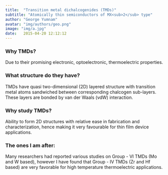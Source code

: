 ```yaml
---
title:  "Transition metal dichalcogenides (TMDs)"
subtitle: "Atomically thin semiconductors of MX<sub>2</sub> type"
author: "George Yumnam"
avatar: "img/authors/geo.png"
image: "img/a.jpg"
date:   2015-04-20 12:12:12
---
```


### Why TMDs?
Due to their promising electronic, optoelectronic, thermoelectric properties.

### What structure do they have?
TMDs have quasi two-dimensional (2D) layered structure with transition metal atoms sandwiched between corresponding chalcogen sub-layers. These layers are bonded by van der Waals (vdW) interaction.

### Why study TMDs?
Ability to form 2D structures with relative ease in fabrication and characterization, hence making it very favourable for thin film device applications.

### The ones I am after:
Many researchers had reported various studies on Group - VI TMDs (Mo and W based), however I have found that Group - IV TMDs (Zr and Hf based) are very favorable for high temperature thermoelectric applications.

